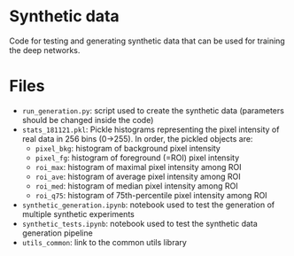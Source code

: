 # Synthetic data
Code for testing and generating synthetic data that can be used for training the deep networks.

# Files
  * `run_generation.py`: script used to create the synthetic data (parameters should be changed inside the code)
  * `stats_181121.pkl`: Pickle histograms representing the pixel intensity of real data in 256 bins (0->255). In order, the pickled objects are:
    * `pixel_bkg`: histogram of background pixel intensity
    * `pixel_fg`: histogram of foreground (=ROI) pixel intensity
    * `roi_max`: histogram of maximal pixel intensity among ROI
    * `roi_ave`: histogram of average pixel intensity among ROI
    * `roi_med`: histogram of median pixel intensity among ROI
    * `roi_q75`: histogram of 75th-percentile pixel intensity among ROI
  * `synthetic_generation.ipynb`: notebook used to test the generation of multiple synthetic experiments
  * `synthetic_tests.ipynb`: notebook used to test the synthetic data generation pipeline
  * `utils_common`: link to the common utils library
